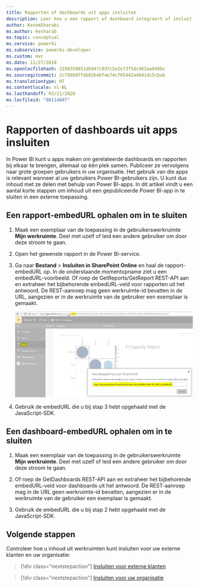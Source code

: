 ```yaml
---
title: Rapporten of dashboards uit apps insluiten
description: Leer hoe u een rapport of dashboard integreert of insluit vanuit een Power BI-app en niet vanuit een werkruimte.
author: KesemSharabi
ms.author: kesharab
ms.topic: conceptual
ms.service: powerbi
ms.subservice: powerbi-developer
ms.custom: mvc
ms.date: 11/27/2018
ms.openlocfilehash: 2298350051db947c037c5e2e73f5dc963aa049bc
ms.sourcegitcommit: 2c798b97fdb02b4bf4e74cf05442a4b01dc5cbab
ms.translationtype: HT
ms.contentlocale: nl-NL
ms.lasthandoff: 03/21/2020
ms.locfileid: "80114607"
---
```

# <a name="embed-reports-or-dashboards-from-apps"></a>Rapporten of dashboards uit apps insluiten

In Power BI kunt u apps maken om gerelateerde dashboards en rapporten bij elkaar te brengen, allemaal op één plek samen. Publiceer ze vervolgens naar grote groepen gebruikers in uw organisatie. Het gebruik van die apps is relevant wanneer al uw gebruikers Power BI-gebruikers zijn. U kunt dus inhoud met ze delen met behulp van Power BI-apps. In dit artikel vindt u een aantal korte stappen om inhoud uit een gepubliceerde Power BI-app in te sluiten in een externe toepassing.

## <a name="grab-a-report-embedurl-for-embedding"></a>Een rapport-embedURL ophalen om in te sluiten

1. Maak een exemplaar van de toepassing in de gebruikerswerkruimte **Mijn werkruimte**. Deel met uzelf of leid een andere gebruiker om door deze stroom te gaan.

2. Open het gewenste rapport in de Power BI-service.

3. Ga naar **Bestand** > **Insluiten in SharePoint Online** en haal de rapport-embedURL op. In de onderstaande momentopname ziet u een embedURL-voorbeeld. Of roep de GetReports/GetReport REST-API aan en extraheer het bijbehorende embedURL-veld voor rapporten uit het antwoord. De REST-aanroep mag geen werkruimte-id bevatten in de URL, aangezien er in de werkruimte van de gebruiker een exemplaar is gemaakt.

    ![Insluiten vanuit apps](media/embed-from-apps/embed-from-app.png)

4. Gebruik de embedURL die u bij stap 3 hebt opgehaald met de JavaScript-SDK.

## <a name="grab-a-dashboard-embedurl-for-embedding"></a>Een dashboard-embedURL ophalen om in te sluiten

1. Maak een exemplaar van de toepassing in de gebruikerswerkruimte **Mijn werkruimte**. Deel met uzelf of leid een andere gebruiker om door deze stroom te gaan.

2. Of roep de GetDashboards REST-API aan en extraheer het bijbehorende embedURL-veld voor dashboards uit het antwoord. De REST-aanroep mag in de URL geen werkruimte-id bevatten, aangezien er in de werkruimte van de gebruiker een exemplaar is gemaakt.

3. Gebruik de embedURL die u bij stap 2 hebt opgehaald met de JavaScript-SDK.

## <a name="next-steps"></a>Volgende stappen

Controleer hoe u inhoud uit werkruimten kunt insluiten voor uw externe klanten en uw organisatie:

> [!div class="nextstepaction"]
>[Insluiten voor externe klanten](embed-sample-for-customers.md)

> [!div class="nextstepaction"]
>[Insluiten voor uw organisatie](embed-sample-for-your-organization.md)

